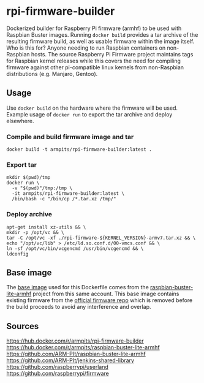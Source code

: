 # rpi-firmware-builder

Dockerized builder for Raspberry Pi firmware (armhf) to be used with Raspbian Buster images. Running `docker build` provides a tar archive of the resulting firmware build, as well as usable firmware within the image itself. Who is this for? Anyone needing to run Raspbian containers on non-Raspbian hosts. The source Raspberry Pi Firmware project maintains tags for Raspbian kernel releases while this covers the need for compiling firmware against other pi-compatible linux kernels from non-Raspbian distributions (e.g. Manjaro, Gentoo).

## Usage

Use `docker build` on the hardware where the firmware will be used. Example usage of `docker run` to export the tar archive and deploy elsewhere.

### Compile and build firmware image and tar

```
docker build -t armpits/rpi-firmware-builder:latest .
```

### Export tar

```
mkdir $(pwd)/tmp
docker run \
  -v "$(pwd)"/tmp:/tmp \
  -it armpits/rpi-firmware-builder:latest \
  /bin/bash -c "/bin/cp /*.tar.xz /tmp/"
```

### Deploy archive

```
apt-get install xz-utils && \
mkdir -p /opt/vc && \
tar -C /opt/vc -xf ./rpi-firmware-${KERNEL_VERSION}-armv7.tar.xz && \
echo "/opt/vc/lib" > /etc/ld.so.conf.d/00-vmcs.conf && \
ln -sf /opt/vc/bin/vcgencmd /usr/bin/vcgencmd && \
ldconfig
```

## Base image

The [base image](https://hub.docker.com/r/armpits/raspbian-buster-lite-armhf) used for this Dockerfile comes from the [raspbian-buster-lite-armhf](https://github.com/ARM-PIt/raspbian-buster-lite-armhf) project from this same account. This base image contains existing firmware from the [official firmware repo](https://github.com/raspberrypi/firmware) which is removed before the build proceeds to avoid any interference and overlap.

## Sources

https://hub.docker.com/r/armpits/rpi-firmware-builder
https://hub.docker.com/r/armpits/raspbian-buster-lite-armhf  
https://github.com/ARM-PIt/raspbian-buster-lite-armhf  
https://github.com/ARM-PIt/jenkins-shared-library  
https://github.com/raspberrypi/userland  
https://github.com/raspberrypi/firmware
